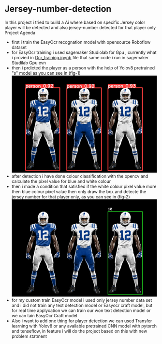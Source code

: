 # Jersey-number-detection
In this project i tried to build a Ai where based on specific Jersey color player will be detected and also jersey-number detected for that player only
Project Agenda
  - first i train the EasyOcr recognation model with opensource Roboflow dataset
  - for EasyOcr training i used sagemaker Studiolab for Gpu , currently what i provied in [Ocr_training.ipynb](./Jersey-number-detection/blob/main/Ocr_training.ipynb) file that same code i run in sagemaker Studilab Gpu evn
  - then i prdicted the player as a person with the help of Yolov8 pretrained "s" model as you can see in (fig-1) !["Output Image"](./runs/detect/predict/image0.jpg)
  - after detection i have done colour classification with the opencv and calculate the pixel value for blue and white colour
  - then i made a condition that satisfied if the white colour pixel value more then blue colour pixel value then only draw the box and detecte the jersey number for that player only, as you can see in (fig-2) !["Output Image"](./output_image.jpg?raw=true)
  - for my custom train EasyOcr model i used only jersey number data set and i did not train any text detection model or Easyocr craft model, but for real time applycation we can train our won text detection model or we can      tain EasyOcr Craft model
  - Also i want to add one thing for player detection we can used Transfer learning with Yolov8 or any available pretrained CNN model with pytorch and tenseflow, in feature i will do the project based on this with new            problem statment 
